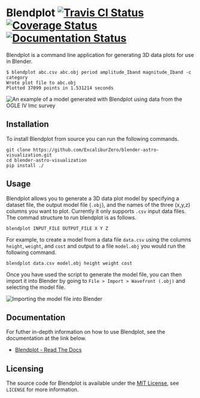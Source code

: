 # Blendplot [![Travis CI Status](https://api.travis-ci.org/ExcaliburZero/blender-astro-visualization.svg)](https://travis-ci.org/ExcaliburZero/blender-astro-visualization) [![Coverage Status](https://coveralls.io/repos/github/ExcaliburZero/blender-astro-visualization/badge.svg?branch=master)](https://coveralls.io/github/ExcaliburZero/blender-astro-visualization?branch=master) [![Documentation Status](https://readthedocs.org/projects/blendplot/badge/?version=latest)](http://blendplot.readthedocs.io/en/latest/?badge=latest)
Blendplot is a command line application for generating 3D data plots for use in Blender.

```
$ blendplot abc.csv abc.obj period amplitude_Iband magnitude_Iband -c category 
Wrote plot file to abc.obj
Plotted 37099 points in 1.531214 seconds
```

![An example of a model generated with Blendplot using data from the OGLE IV lmc survey](img/render_01.png)

## Installation
To install Blendplot from source you can run the following commands.

```
git clone https://github.com/ExcaliburZero/blender-astro-visualization.git
cd blender-astro-visualization
pip install ./
```

## Usage
Blendplot allows you to generate a 3D data plot model by specifying a dataset file, the output model file (`.obj`), and the names of the three (x,y,z) columns you want to plot. Currently it only supports `.csv` input data files. The commad structure to run blendplot is as follows.

```
blendplot INPUT_FILE OUTPUT_FILE X Y Z
```

For example, to create a model from a data file `data.csv` using the columns `height`, `weight`, and `cost` and output to a file `model.obj` you would run the following command.

```
blendplot data.csv model.obj height weight cost
```

Once you have used the script to generate the model file, you can then import it into Blender by going to `File > Import > Wavefront (.obj)` and selecting the model file.

![Importing the model file into Blender](img/blender_obj_import.png)

## Documentation
For futher in-depth information on how to use Blendplot, see the documentation at the link below.

* [Blendplot - Read The Docs](https://blendplot.readthedocs.io)

## Licensing
The source code for Blendplot is available under the [MIT License](https://opensource.org/licenses/MIT), see `LICENSE` for more information.
